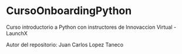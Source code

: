# CursoOnboardingPython
Curso introductorio a Python con instructores de Innovaccion Virtual - LaunchX

Autor del repositorio: Juan Carlos Lopez Taneco

